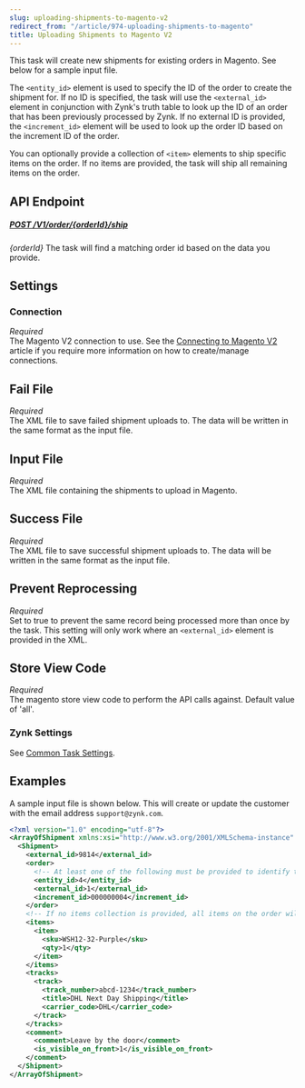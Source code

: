 ```yaml
---
slug: uploading-shipments-to-magento-v2
redirect_from: "/article/974-uploading-shipments-to-magento"
title: Uploading Shipments to Magento V2
---
```

This task will create new shipments for existing orders in Magento. See below for a sample input file.

The `<entity_id>` element is used to specify the ID of the order to create the shipment for. If no ID is specified, the task will use the `<external_id>` element in conjunction with Zynk's truth table to look up the ID of an order that has been previously processed by Zynk. If no external ID is provided, the `<increment_id>` element will be used to look up the order ID based on the increment ID of the order.

You can optionally provide a collection of `<item>` elements to ship specific items on the order. If no items are provided, the task will ship all remaining items on the order.

## API Endpoint
##### [POST /V1/order/{orderId}/ship](https://devdocs.magento.com/redoc/2.3/admin-rest-api.html#operation/salesShipOrderV1ExecutePost)
_{orderId}_ The task will find a matching order id based on the data you provide. 

## Settings
### Connection
_Required_  
The Magento V2 connection to use. See the [Connecting to Magento V2](connecting-to-magento-v2) article if you require more information on how to create/manage connections.

## Fail File
_Required_  
The XML file to save failed shipment uploads to. The data will be written in the same format as the input file.

## Input File
_Required_  
The XML file containing the shipments to upload in Magento.

## Success File
_Required_  
The XML file to save successful shipment uploads to. The data will be written in the same format as the input file.

## Prevent Reprocessing
_Required_  
Set to true to prevent the same record being processed more than once by the task. This setting will only work where an `<external_id>` element is provided in the XML.

## Store View Code
_Required_  
The magento store view code to perform the API calls against. Default value of 'all'.

### Zynk Settings
See [Common Task Settings](common-task-settings).

## Examples
A sample input file is shown below. This will create or update the customer with the email address `support@zynk.com`.
```xml
<?xml version="1.0" encoding="utf-8"?>
<ArrayOfShipment xmlns:xsi="http://www.w3.org/2001/XMLSchema-instance" xmlns:xsd="http://www.w3.org/2001/XMLSchema">
  <Shipment>
    <external_id>9814</external_id>
    <order>
      <!-- At least one of the following must be provided to identify the order to ship -->
      <entity_id>4</entity_id>
      <external_id>1</external_id>
      <increment_id>000000004</increment_id>
    </order>
    <!-- If no items collection is provided, all items on the order will be shipped -->
    <items>
      <item>
        <sku>WSH12-32-Purple</sku>
        <qty>1</qty>
      </item>
    </items>
    <tracks>
      <track>
        <track_number>abcd-1234</track_number>
        <title>DHL Next Day Shipping</title>
        <carrier_code>DHL</carrier_code>
      </track>
    </tracks>
    <comment>
      <comment>Leave by the door</comment>
      <is_visible_on_front>1</is_visible_on_front>
    </comment>
  </Shipment>
</ArrayOfShipment>
```
